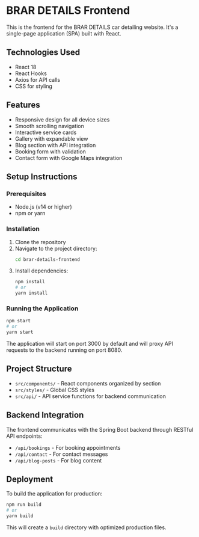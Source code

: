 # BRAR DETAILS Frontend

This is the frontend for the BRAR DETAILS car detailing website. It's a single-page application (SPA) built with React.

## Technologies Used

- React 18
- React Hooks
- Axios for API calls
- CSS for styling

## Features

- Responsive design for all device sizes
- Smooth scrolling navigation
- Interactive service cards
- Gallery with expandable view
- Blog section with API integration
- Booking form with validation
- Contact form with Google Maps integration

## Setup Instructions

### Prerequisites

- Node.js (v14 or higher)
- npm or yarn

### Installation

1. Clone the repository
2. Navigate to the project directory:
   ```bash
   cd brar-details-frontend
   ```
3. Install dependencies:
   ```bash
   npm install
   # or
   yarn install
   ```

### Running the Application

```bash
npm start
# or
yarn start
```

The application will start on port 3000 by default and will proxy API requests to the backend running on port 8080.

## Project Structure

- `src/components/` - React components organized by section
- `src/styles/` - Global CSS styles
- `src/api/` - API service functions for backend communication

## Backend Integration

The frontend communicates with the Spring Boot backend through RESTful API endpoints:

- `/api/bookings` - For booking appointments
- `/api/contact` - For contact messages
- `/api/blog-posts` - For blog content

## Deployment

To build the application for production:

```bash
npm run build
# or
yarn build
```

This will create a `build` directory with optimized production files. 